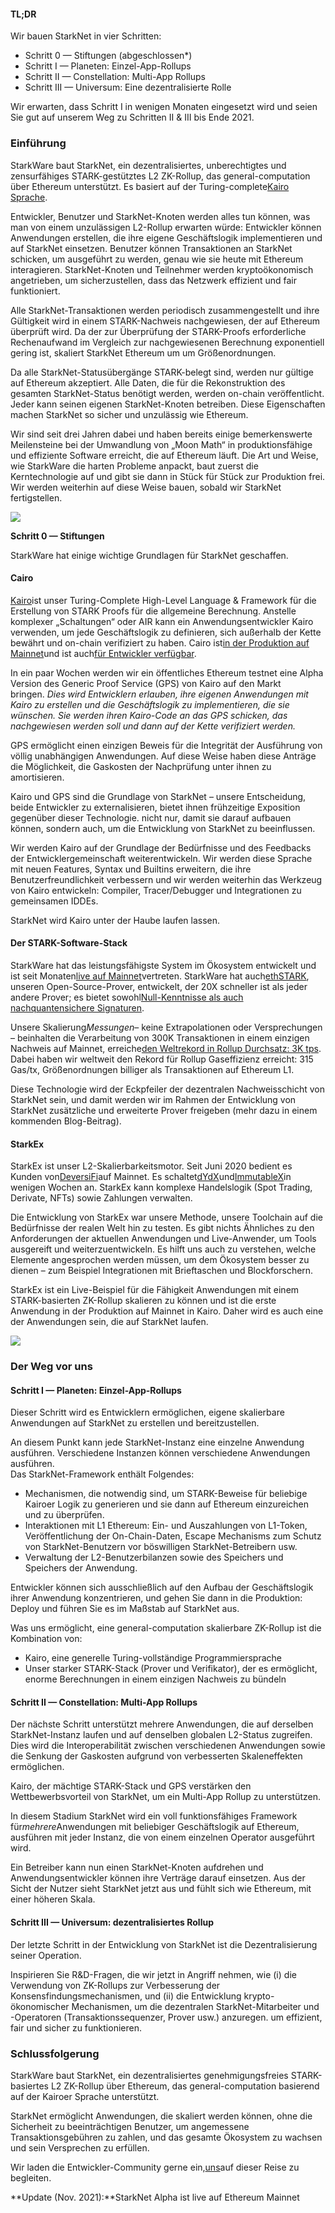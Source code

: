 #### **TL;DR**

Wir bauen StarkNet in vier Schritten:

* Schritt 0 — Stiftungen (abgeschlossen*)
* Schritt I — Planeten: Einzel-App-Rollups
* Schritt II — Constellation: Multi-App Rollups
* Schritt III — Universum: Eine dezentralisierte Rolle

Wir erwarten, dass Schritt I in wenigen Monaten eingesetzt wird und seien Sie gut auf unserem Weg zu Schritten II & III bis Ende 2021.

### **Einführung**

StarkWare baut StarkNet, ein dezentralisiertes, unberechtigtes und zensurfähiges STARK-gestütztes L2 ZK-Rollup, das general-computation über Ethereum unterstützt. Es basiert auf der Turing-complete[Kairo Sprache](https://www.cairo-lang.org/).

Entwickler, Benutzer und StarkNet-Knoten werden alles tun können, was man von einem unzulässigen L2-Rollup erwarten würde: Entwickler können Anwendungen erstellen, die ihre eigene Geschäftslogik implementieren und auf StarkNet einsetzen. Benutzer können Transaktionen an StarkNet schicken, um ausgeführt zu werden, genau wie sie heute mit Ethereum interagieren. StarkNet-Knoten und Teilnehmer werden kryptoökonomisch angetrieben, um sicherzustellen, dass das Netzwerk effizient und fair funktioniert.

Alle StarkNet-Transaktionen werden periodisch zusammengestellt und ihre Gültigkeit wird in einem STARK-Nachweis nachgewiesen, der auf Ethereum überprüft wird. Da der zur Überprüfung der STARK-Proofs erforderliche Rechenaufwand im Vergleich zur nachgewiesenen Berechnung exponentiell gering ist, skaliert StarkNet Ethereum um um Größenordnungen.

Da alle StarkNet-Statusübergänge STARK-belegt sind, werden nur gültige auf Ethereum akzeptiert. Alle Daten, die für die Rekonstruktion des gesamten StarkNet-Status benötigt werden, werden on-chain veröffentlicht. Jeder kann seinen eigenen StarkNet-Knoten betreiben. Diese Eigenschaften machen StarkNet so sicher und unzulässig wie Ethereum.

Wir sind seit drei Jahren dabei und haben bereits einige bemerkenswerte Meilensteine bei der Umwandlung von „Moon Math“ in produktionsfähige und effiziente Software erreicht, die auf Ethereum läuft. Die Art und Weise, wie StarkWare die harten Probleme anpackt, baut zuerst die Kerntechnologie auf und gibt sie dann in Stück für Stück zur Produktion frei. Wir werden weiterhin auf diese Weise bauen, sobald wir StarkNet fertigstellen.

![](/assets/ontheroad_02.png)

**Schritt 0 — Stiftungen**

StarkWare hat einige wichtige Grundlagen für StarkNet geschaffen.

#### **Cairo**

[Kairo](https://twitter.com/StarkWareLtd/status/1300353049836376066?s=20)ist unser Turing-Complete High-Level Language & Framework für die Erstellung von STARK Proofs für die allgemeine Berechnung. Anstelle komplexer „Schaltungen“ oder AIR kann ein Anwendungsentwickler Kairo verwenden, um jede Geschäftslogik zu definieren, sich außerhalb der Kette bewährt und on-chain verifiziert zu haben. Cairo ist[in der Produktion auf Mainnet](https://twitter.com/StarkWareLtd/status/1320695603492507648?s=20)und ist auch[für Entwickler verfügbar](http://cairo-lang.org/).

In ein paar Wochen werden wir ein öffentliches Ethereum testnet eine Alpha Version des Generic Proof Service (GPS) von Kairo auf den Markt bringen. *Dies wird Entwicklern erlauben, ihre eigenen Anwendungen mit Kairo zu erstellen und die Geschäftslogik zu implementieren, die sie wünschen. Sie werden ihren Kairo-Code an das GPS schicken, das nachgewiesen werden soll und dann auf der Kette verifiziert werden.*

GPS ermöglicht einen einzigen Beweis für die Integrität der Ausführung von völlig unabhängigen Anwendungen. Auf diese Weise haben diese Anträge die Möglichkeit, die Gaskosten der Nachprüfung unter ihnen zu amortisieren.

Kairo und GPS sind die Grundlage von StarkNet – unsere Entscheidung, beide Entwickler zu externalisieren, bietet ihnen frühzeitige Exposition gegenüber dieser Technologie. nicht nur, damit sie darauf aufbauen können, sondern auch, um die Entwicklung von StarkNet zu beeinflussen.

Wir werden Kairo auf der Grundlage der Bedürfnisse und des Feedbacks der Entwicklergemeinschaft weiterentwickeln. Wir werden diese Sprache mit neuen Features, Syntax und Builtins erweitern, die ihre Benutzerfreundlichkeit verbessern und wir werden weiterhin das Werkzeug von Kairo entwickeln: Compiler, Tracer/Debugger und Integrationen zu gemeinsamen IDDEs.

StarkNet wird Kairo unter der Haube laufen lassen.

#### **Der STARK-Software-Stack**

StarkWare hat das leistungsfähigste System im Ökosystem entwickelt und ist seit Monaten[live auf Mainnet](https://medium.com/starkware/starks-over-mainnet-b83e63db04c0)vertreten. StarkWare hat auch[ethSTARK](https://twitter.com/StarkWareLtd/status/1264911004099543040?s=20), unseren Open-Source-Prover, entwickelt, der 20X schneller ist als jeder andere Prover; es bietet sowohl[Null-Kenntnisse als auch nachquantensichere Signaturen](https://twitter.com/StarkWareLabs/status/1331930111227080709).

Unsere Skalierung*Messungen*– keine Extrapolationen oder Versprechungen – beinhalten die Verarbeitung von 300K Transaktionen in einem einzigen Nachweis auf Mainnet, erreiche[den Weltrekord in Rollup Durchsatz: 3K tps](https://twitter.com/StarkWareLtd/status/1287770381525422082?s=20). Dabei haben wir weltweit den Rekord für Rollup Gaseffizienz erreicht: 315 Gas/tx, Größenordnungen billiger als Transaktionen auf Ethereum L1.

Diese Technologie wird der Eckpfeiler der dezentralen Nachweisschicht von StarkNet sein, und damit werden wir im Rahmen der Entwicklung von StarkNet zusätzliche und erweiterte Prover freigeben (mehr dazu in einem kommenden Blog-Beitrag).

#### **StarkEx**

StarkEx ist unser L2-Skalierbarkeitsmotor. Seit Juni 2020 bedient es Kunden von[DeversiFi](https://twitter.com/deversifi)auf Mainnet. Es schaltet[dYdX](https://twitter.com/dydxprotocol)und[ImmutableX](https://twitter.com/Immutable)in wenigen Wochen an. StarkEx kann komplexe Handelslogik (Spot Trading, Derivate, NFTs) sowie Zahlungen verwalten.

Die Entwicklung von StarkEx war unsere Methode, unsere Toolchain auf die Bedürfnisse der realen Welt hin zu testen. Es gibt nichts Ähnliches zu den Anforderungen der aktuellen Anwendungen und Live-Anwender, um Tools ausgereift und weiterzuentwickeln. Es hilft uns auch zu verstehen, welche Elemente angesprochen werden müssen, um dem Ökosystem besser zu dienen – zum Beispiel Integrationen mit Brieftaschen und Blockforschern.

StarkEx ist ein Live-Beispiel für die Fähigkeit Anwendungen mit einem STARK-basierten ZK-Rollup skalieren zu können und ist die erste Anwendung in der Produktion auf Mainnet in Kairo. Daher wird es auch eine der Anwendungen sein, die auf StarkNet laufen.

![](/assets/ontheroad_03.png)

### **Der Weg vor uns**

#### **Schritt I — Planeten: Einzel-App-Rollups**

Dieser Schritt wird es Entwicklern ermöglichen, eigene skalierbare Anwendungen auf StarkNet zu erstellen und bereitzustellen.

An diesem Punkt kann jede StarkNet-Instanz eine einzelne Anwendung ausführen. Verschiedene Instanzen können verschiedene Anwendungen ausführen.\
Das StarkNet-Framework enthält Folgendes:

* Mechanismen, die notwendig sind, um STARK-Beweise für beliebige Kairoer Logik zu generieren und sie dann auf Ethereum einzureichen und zu überprüfen.
* Interaktionen mit L1 Ethereum: Ein- und Auszahlungen von L1-Token, Veröffentlichung der On-Chain-Daten, Escape Mechanisms zum Schutz von StarkNet-Benutzern vor böswilligen StarkNet-Betreibern usw.
* Verwaltung der L2-Benutzerbilanzen sowie des Speichers und Speichers der Anwendung.

Entwickler können sich ausschließlich auf den Aufbau der Geschäftslogik ihrer Anwendung konzentrieren, und gehen Sie dann in die Produktion: Deploy und führen Sie es im Maßstab auf StarkNet aus.

Was uns ermöglicht, eine general-computation skalierbare ZK-Rollup ist die Kombination von:

* Kairo, eine generelle Turing-vollständige Programmiersprache
* Unser starker STARK-Stack (Prover und Verifikator), der es ermöglicht, enorme Berechnungen in einem einzigen Nachweis zu bündeln

#### **Schritt II — Constellation: Multi-App Rollups**

Der nächste Schritt unterstützt mehrere Anwendungen, die auf derselben StarkNet-Instanz laufen und auf denselben globalen L2-Status zugreifen. Dies wird die Interoperabilität zwischen verschiedenen Anwendungen sowie die Senkung der Gaskosten aufgrund von verbesserten Skaleneffekten ermöglichen.

Kairo, der mächtige STARK-Stack und GPS verstärken den Wettbewerbsvorteil von StarkNet, um ein Multi-App Rollup zu unterstützen.

In diesem Stadium StarkNet wird ein voll funktionsfähiges Framework für*mehrere*Anwendungen mit beliebiger Geschäftslogik auf Ethereum, ausführen mit jeder Instanz, die von einem einzelnen Operator ausgeführt wird.

Ein Betreiber kann nun einen StarkNet-Knoten aufdrehen und Anwendungsentwickler können ihre Verträge darauf einsetzen. Aus der Sicht der Nutzer sieht StarkNet jetzt aus und fühlt sich wie Ethereum, mit einer höheren Skala.

#### **Schritt III — Universum: dezentralisiertes Rollup**

Der letzte Schritt in der Entwicklung von StarkNet ist die Dezentralisierung seiner Operation.

Inspirieren Sie R&D-Fragen, die wir jetzt in Angriff nehmen, wie (i) die Verwendung von ZK-Rollups zur Verbesserung der Konsensfindungsmechanismen, und (ii) die Entwicklung krypto-ökonomischer Mechanismen, um die dezentralen StarkNet-Mitarbeiter und -Operatoren (Transaktionssequenzer, Prover usw.) anzuregen. um effizient, fair und sicher zu funktionieren.

### **Schlussfolgerung**

StarkWare baut StarkNet, ein dezentralisiertes genehmigungsfreies STARK-basiertes L2 ZK-Rollup über Ethereum, das general-computation basierend auf der Kairoer Sprache unterstützt.

StarkNet ermöglicht Anwendungen, die skaliert werden können, ohne die Sicherheit zu beeinträchtigen Benutzer, um angemessene Transaktionsgebühren zu zahlen, und das gesamte Ökosystem zu wachsen und sein Versprechen zu erfüllen.

Wir laden die Entwickler-Community gerne ein,[uns](https://twitter.com/StarkWareLtd)auf dieser Reise zu begleiten.

**Update (Nov. 2021):**StarkNet Alpha ist live auf Ethereum Mainnet